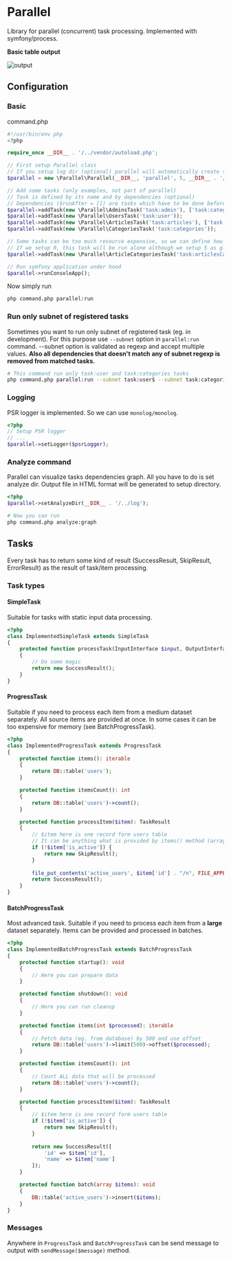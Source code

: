 # Parallel

Library for parallel (concurrent) task processing. Implemented with symfony/process.

**Basic table output**

![output](https://user-images.githubusercontent.com/1409647/81825294-c428c400-9536-11ea-92d9-5e227291c58a.gif)

## Configuration

### Basic
command.php
```php
#!/usr/bin/env php
<?php

require_once __DIR__ . '/../vendor/autoload.php';

// First setup Parallel class
// If you setup log dir (optional) parallel will automatically create sub folder /stats and log running statistics in json format here.
$parallel = new \Parallel\Parallel(__DIR__, 'parallel', 5, __DIR__ . '/../log');

// Add some tasks (only examples, not part of parallel)
// Task is defined by its name and by dependencies (optional)
// Dependencies ($runAfter = []) are tasks which have to be done before task can start
$parallel->addTask(new \Parallel\AdminsTask('task:admin'), ['task:categories']);
$parallel->addTask(new \Parallel\UsersTask('task:user'));
$parallel->addTask(new \Parallel\ArticlesTask('task:articles'), ['task:admin', 'task:user']);
$parallel->addTask(new \Parallel\CategoriesTask('task:categories'));

// Some tasks can be too much resource expensive, so we can define how many tasks can run along this task.
// If we setup 0, this task will be run alone although we setup 5 as global max concurrent
$parallel->addTask(new \Parallel\ArticleCategoriesTask('task:articlesCategories'), 0);

// Run symfony application under hood
$parallel->runConsoleApp();

```

Now simply run
```sh
php command.php parallel:run
```

### Run only subnet of registered tasks
Sometimes you want to run only subnet of registered task (eg. in development). For this purpose use ```--subnet``` option in ```parallel:run``` command. 
--subnet option is validated as regexp and accept multiple values. **Also all dependencies that doesn't match any of subnet regexp is removed from matched tasks.**
 
```sh
# This command run only task:user and task:categories tasks
php command.php parallel:run --subnet task:user$ --subnet task:categories$
```

### Logging

PSR logger is implemented. So we can use ```monolog/monolog```.

```php
<?php
// Setup PSR logger
// ...
$parallel->setLogger($psrLogger);
```

### Analyze command
Parallel can visualize tasks dependencies graph. All you have to do is set analyze dir. Output file in HTML format will be generated to setup directory.
```php
<?php
$parallel->setAnalyzeDir(__DIR__ . '/../log');
```

```sh
# Now you can run
php command.php analyze:graph
```

## Tasks
Every task has to return some kind of result (SuccessResult, SkipResult, ErrorResult) as the result of task/item processing.

### Task types

#### SimpleTask

Suitable for tasks with static input data processing.

```php
<?php
class ImplementedSimpleTask extends SimpleTask
{
    protected function processTask(InputInterface $input, OutputInterface $output): TaskResult
    {
        // Do some magic
        return new SuccessResult();
    }
}
```

#### ProgressTask

Suitable if you need to process each item from a medium dataset separately. All source items are
provided at once. In some cases it can be too expensive for memory (see BatchProgressTask).

```php
<?php
class ImplementedProgressTask extends ProgressTask
{
    protected function items(): iterable
    {
        return DB::table('users');
    }

    protected function itemsCount(): int
    {
        return DB::table('users')->count();
    }

    protected function processItem($item): TaskResult
    {
        // $item here is one record form users table
        // It can be anything what is provided by items() method (array, object ...)
        if (!$item['is_active']) {
            return new SkipResult();
        }
        
        file_put_contents('active_users', $item['id'] . "/n", FILE_APPEND | LOCK_EX);
        return SuccessResult();
    }
}
```

#### BatchProgressTask

Most advanced task. Suitable if you need to process each item from a **large** dataset separately.
Items can be provided and processed in batches.

```php
<?php
class ImplementedBatchProgressTask extends BatchProgressTask
{
    protected function startup(): void
    {
        // Here you can prepare data
    }

    protected function shutdown(): void
    {
        // Here you can run cleanup
    }

    protected function items(int $processed): iterable
    {
        // Fetch data (eg. from database) by 500 and use offset
        return DB::table('users')->limit(500)->offset($processed);
    }

    protected function itemsCount(): int
    {
        // Count ALL data that will be processed
        return DB::table('users')->count();
    }

    protected function processItem($item): TaskResult
    {
        // $item here is one record form users table
        if (!$item['is_active']) {
            return new SkipResult();
        }
        
        return new SuccessResult([
            'id' => $item['id'],
            'name' => $item['name']
        ]);
    }

    protected function batch(array $items): void
    {
        DB::table('active_users')->insert($items);
    }
}

```

### Messages
Anywhere in ```ProgressTask``` and ```BatchProgressTask``` can be send message to output with ```sendMessage($message)``` method.